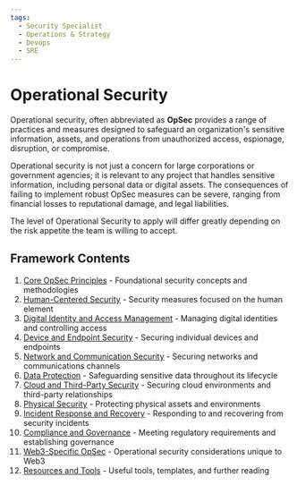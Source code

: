 ```yaml
---
tags:
  - Security Specialist
  - Operations & Strategy
  - Devops
  - SRE
---
```


# Operational Security


Operational security, often abbreviated as **OpSec** provides a range of practices and measures designed to safeguard an organization's sensitive information, assets, and operations from unauthorized access, espionage, disruption, or compromise.

Operational security is not just a concern for large corporations or government agencies; it is relevant to any project that handles sensitive information, including personal data or digital assets. The consequences of failing to implement robust OpSec measures can be severe, ranging from financial losses to reputational damage, and legal liabilities.

The level of Operational Security to apply will differ greatly depending on the risk appetite the team is willing to accept.

## Framework Contents

1. [Core OpSec Principles](./core-opsec-principles.md) - Foundational security concepts and methodologies
2. [Human-Centered Security](./human-centered-security/README.md) - Security measures focused on the human element
3. [Digital Identity and Access Management](./digital-identity-access/README.md) - Managing digital identities and controlling access
4. [Device and Endpoint Security](./device-endpoint-security/README.md) - Securing individual devices and endpoints
5. [Network and Communication Security](./network-communication/README.md) - Securing networks and communications channels
6. [Data Protection](./data-protection/README.md) - Safeguarding sensitive data throughout its lifecycle
7. [Cloud and Third-Party Security](./cloud-third-party/README.md) - Securing cloud environments and third-party relationships
8. [Physical Security](./physical-security/README.md) - Protecting physical assets and environments
9. [Incident Response and Recovery](./incident-response-recovery.md) - Responding to and recovering from security incidents
10. [Compliance and Governance](./compliance-governance.md) - Meeting regulatory requirements and establishing governance
11. [Web3-Specific OpSec](./web3-specific-opsec/README.md) - Operational security considerations unique to Web3
12. [Resources and Tools](./resources-tools.md) - Useful tools, templates, and further reading